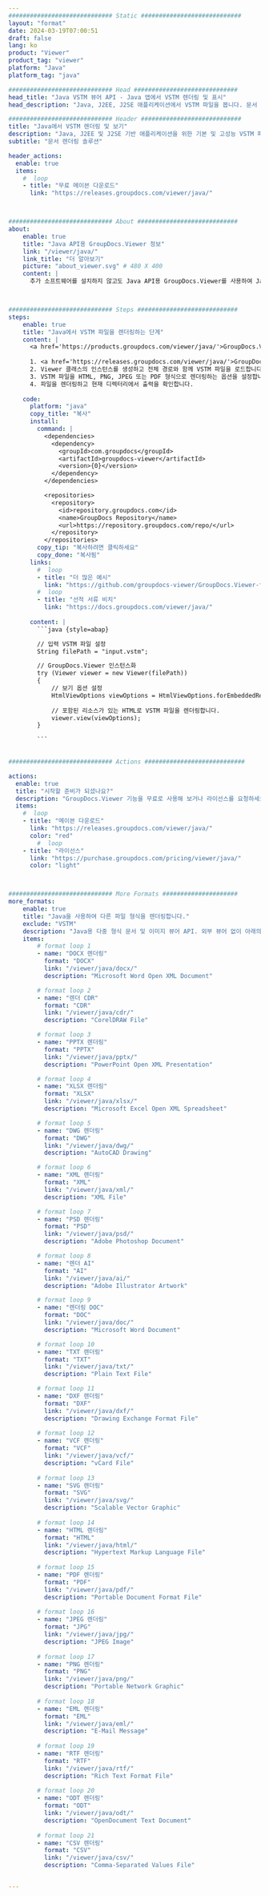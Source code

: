 ```yaml
---
############################# Static ############################
layout: "format"
date: 2024-03-19T07:00:51
draft: false
lang: ko
product: "Viewer"
product_tag: "viewer"
platform: "Java"
platform_tag: "java"

############################# Head #############################
head_title: "Java VSTM 뷰어 API - Java 앱에서 VSTM 렌더링 및 표시"
head_description: "Java, J2EE, J2SE 애플리케이션에서 VSTM 파일을 봅니다. 문서 보기 옵션을 관리하는 고급 기능을 통해 HTML, PDF 또는 이미지 모드에서 180개 이상의 문서 및 이미지 파일 형식 보기를 지원합니다."

############################# Header ############################
title: "Java에서 VSTM 렌더링 및 보기" 
description: "Java, J2EE 및 J2SE 기반 애플리케이션을 위한 기본 및 고성능 VSTM 파일 뷰어 API로, 출력 문서 형식의 모양을 사용자 정의하기 위한 광범위한 추가 기능을 지원합니다." 
subtitle: "문서 렌더링 솔루션" 

header_actions:
  enable: true
  items:
    #  loop
    - title: "무료 메이븐 다운로드"
      link: "https://releases.groupdocs.com/viewer/java/"



############################# About ############################
about:
    enable: true
    title: "Java API용 GroupDocs.Viewer 정보"
    link: "/viewer/java/"
    link_title: "더 알아보기"
    picture: "about_viewer.svg" # 480 X 400
    content: |
      추가 소프트웨어를 설치하지 않고도 Java API용 GroupDocs.Viewer를 사용하여 Java 응용 프로그램이 HTML, PDF 또는 이미지 모드로 180개 이상의 파일 형식을 표시할 수 있도록 합니다. Microsoft Office, Apache Open Office, Adobe Acrobat Reader 등과 같은 개발자는 Microsoft Office, OpenDocument, HTML, PDF, 아카이브, 다이어그램, Photoshop, AutoCAD 및 Java 응용 프로그램 내의 프로그래밍 언어 형식을 포함하여 널리 사용되는 모든 이미지와 문서 유형을 쉽게 볼 수 있습니다. 빠르고 최고 품질의 렌더링.



############################# Steps ############################
steps:
    enable: true
    title: "Java에서 VSTM 파일을 렌더링하는 단계" 
    content: |
      <a href='https://products.groupdocs.com/viewer/java/'>GroupDocs.Viewer</a>를 사용하면 몇 단계만으로 VSTM을(를) HTML, JPEG, PNG 또는 PDF로 렌더링할 수 있습니다.
      
      1. <a href='https://releases.groupdocs.com/viewer/java/'>GroupDocs.Viewer for Java</a>를 프로젝트에 대한 종속성으로 추가하세요. 
      2. Viewer 클래스의 인스턴스를 생성하고 전체 경로와 함께 VSTM 파일을 로드합니다.  
      3. VSTM 파일을 HTML, PNG, JPEG 또는 PDF 형식으로 렌더링하는 옵션을 설정합니다. 
      4. 파일을 렌더링하고 현재 디렉터리에서 출력을 확인합니다. 
   
    code:
      platform: "java"
      copy_title: "복사"
      install:
        command: |
          <dependencies>
            <dependency>
              <groupId>com.groupdocs</groupId>
              <artifactId>groupdocs-viewer</artifactId>
              <version>{0}</version>
            </dependency>
          </dependencies>

          <repositories>
            <repository>
              <id>repository.groupdocs.com</id>
              <name>GroupDocs Repository</name>
              <url>https://repository.groupdocs.com/repo/</url>
            </repository>
          </repositories>
        copy_tip: "복사하려면 클릭하세요"
        copy_done: "복사됨"
      links:
        #  loop
        - title: "더 많은 예시"
          link: "https://github.com/groupdocs-viewer/GroupDocs.Viewer-for-Java"
        #  loop
        - title: "선적 서류 비치"
          link: "https://docs.groupdocs.com/viewer/java/"
          
      content: |
        ```java {style=abap}

        // 입력 VSTM 파일 설정
        String filePath = "input.vstm";

        // GroupDocs.Viewer 인스턴스화
        try (Viewer viewer = new Viewer(filePath))
        {
            // 보기 옵션 설정
            HtmlViewOptions viewOptions = HtmlViewOptions.forEmbeddedResources();
                
            // 포함된 리소스가 있는 HTML로 VSTM 파일을 렌더링합니다.
            viewer.view(viewOptions);
        }

        ```
            

############################# Actions ############################

actions:
  enable: true
  title: "시작할 준비가 되셨나요?"
  description: "GroupDocs.Viewer 기능을 무료로 사용해 보거나 라이선스를 요청하세요"
  items:
    #  loop
    - title: "메이븐 다운로드"
      link: "https://releases.groupdocs.com/viewer/java/"
      color: "red"
        #  loop
    - title: "라이선스"
      link: "https://purchase.groupdocs.com/pricing/viewer/java/"
      color: "light"



############################# More Formats #####################
more_formats:
    enable: true
    title: "Java을 사용하여 다른 파일 형식을 렌더링합니다."
    exclude: "VSTM"
    description: "Java용 다중 형식 문서 및 이미지 뷰어 API. 외부 뷰어 없이 아래의 인기 있는 파일 형식 중 일부를 확인하세요."
    items: 
        # format loop 1
        - name: "DOCX 렌더링"
          format: "DOCX"
          link: "/viewer/java/docx/"
          description: "Microsoft Word Open XML Document" 

        # format loop 2
        - name: "렌더 CDR" 
          format: "CDR"
          link: "/viewer/java/cdr/"
          description: "CorelDRAW File" 

        # format loop 3
        - name: "PPTX 렌더링"
          format: "PPTX"
          link: "/viewer/java/pptx/"
          description: "PowerPoint Open XML Presentation" 

        # format loop 4
        - name: "XLSX 렌더링"
          format: "XLSX"
          link: "/viewer/java/xlsx/"
          description: "Microsoft Excel Open XML Spreadsheet" 

        # format loop 5
        - name: "DWG 렌더링"
          format: "DWG"
          link: "/viewer/java/dwg/"
          description: "AutoCAD Drawing"

        # format loop 6
        - name: "XML 렌더링"
          format: "XML"
          link: "/viewer/java/xml/"
          description: "XML File"

        # format loop 7
        - name: "PSD 렌더링"
          format: "PSD"
          link: "/viewer/java/psd/"
          description: "Adobe Photoshop Document"

        # format loop 8
        - name: "렌더 AI"
          format: "AI"
          link: "/viewer/java/ai/"
          description: "Adobe Illustrator Artwork"

        # format loop 9
        - name: "렌더링 DOC"
          format: "DOC"
          link: "/viewer/java/doc/"
          description: "Microsoft Word Document" 

        # format loop 10
        - name: "TXT 렌더링" 
          format: "TXT"
          link: "/viewer/java/txt/"
          description: "Plain Text File" 

        # format loop 11
        - name: "DXF 렌더링" 
          format: "DXF"
          link: "/viewer/java/dxf/"
          description: "Drawing Exchange Format File"  
          
        # format loop 12
        - name: "VCF 렌더링"
          format: "VCF"
          link: "/viewer/java/vcf/"
          description: "vCard File"  
              
        # format loop 13
        - name: "SVG 렌더링"
          format: "SVG"
          link: "/viewer/java/svg/"
          description: "Scalable Vector Graphic" 
          
        # format loop 14
        - name: "HTML 렌더링"
          format: "HTML"
          link: "/viewer/java/html/"
          description: "Hypertext Markup Language File" 
          
        # format loop 15
        - name: "PDF 렌더링"
          format: "PDF"
          link: "/viewer/java/pdf/"
          description: "Portable Document Format File"
          
        # format loop 16
        - name: "JPEG 렌더링"
          format: "JPG"
          link: "/viewer/java/jpg/"
          description: "JPEG Image"
          
        # format loop 17
        - name: "PNG 렌더링"
          format: "PNG"
          link: "/viewer/java/png/"
          description: "Portable Network Graphic" 
          
        # format loop 18
        - name: "EML 렌더링"
          format: "EML"
          link: "/viewer/java/eml/"
          description: "E-Mail Message" 
          
        # format loop 19
        - name: "RTF 렌더링"
          format: "RTF"
          link: "/viewer/java/rtf/"
          description: "Rich Text Format File" 
          
        # format loop 20
        - name: "ODT 렌더링"
          format: "ODT"
          link: "/viewer/java/odt/"
          description: "OpenDocument Text Document" 
          
        # format loop 21
        - name: "CSV 렌더링"
          format: "CSV"
          link: "/viewer/java/csv/"
          description: "Comma-Separated Values File" 


---
```

